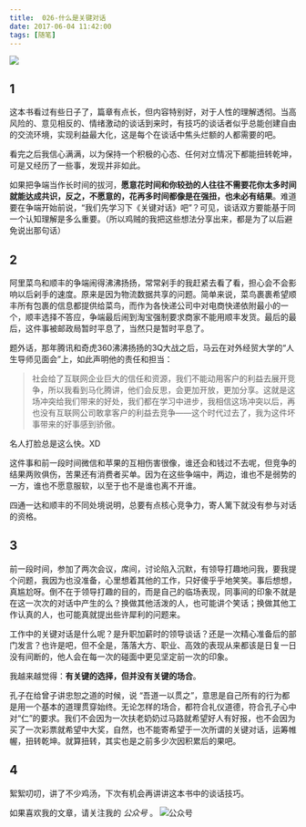 ```yaml
---
title:  026-什么是关键对话
date: 2017-06-04 11:42:00
tags: [随笔]
---
```


![](https://ws1.sinaimg.cn/large/70248809gy1fg8c5px1eoj20r9144tgi.jpg)

## 1
这本书看过有些日子了，篇章有点长，但内容特别好，对于人性的理解透彻。当高风险的、意见相反的、情绪激动的谈话到来时，有技巧的谈话者似乎总能创建自由的交流环境，实现利益最大化，这是每个在谈话中焦头烂额的人都需要的吧。

看完之后我信心满满，以为保持一个积极的心态、任何对立情况下都能扭转乾坤，可是又经历了一些事，发现并非如此。

如果把争端当作长时间的拔河，**愿意花时间和你较劲的人往往不需要花你太多时间就能达成共识，反之，不愿意的，花再多时间都像是在强扭，也未必有结果**。难道要在争端开始前说，“我们先学习下《关键对话》吧”？可见，谈话双方要能基于同一个认知理解是多么重要。（所以鸡贼的我把这些想法分享出来，都是为了以后避免说出那句话）

## 2

阿里菜鸟和顺丰的争端闹得沸沸扬扬，常常剁手的我赶紧去看了看，担心会不会影响以后剁手的速度。原来是因为物流数据共享的问题。简单来说，菜鸟裹裹希望顺丰所有包裹的信息都提供给菜鸟，而作为各快递公司中对电商快递依附最小的一个，顺丰选择不答应，争端最后闹到淘宝强制要求商家不能用顺丰发货。最后的最后，这件事被邮政局暂时平息了，当然只是暂时平息了。

题外话，那年腾讯和奇虎360沸沸扬扬的3Q大战之后，马云在对外经贸大学的“人生导师见面会”上，如此声明他的责任和担当：

> 社会给了互联网企业巨大的信任和资源，我们不能动用客户的利益去展开竞争，所以我看到马化腾讲，他们会反思，会更加开放，更加分享。这就是这场冲突给我们带来的好处，我们都在学习中进步，我相信这场冲突以后，再也没有互联网公司敢拿客户的利益去竞争——这个时代过去了，我为这件坏事带来的好事感到骄傲。

名人打脸总是这么快。XD

这件事和前一段时间微信和苹果的互相伤害很像，谁还会和钱过不去呢，但竞争的结果两败俱伤，苦果还有消费者买单。因为在这些争端中，两边，谁也不是弱势的一方，谁也不愿意服软，以至于也不是谁也离不开谁。

四通一达和顺丰的不同处境说明，总要有点核心竞争力，寄人篱下就没有参与对话的资格。

## 3

前一段时间，参加了两次会议，席间，讨论陷入沉默，有领导打趣地问我，要我提个问题，我因为也没准备，心里想着其他的工作，只好傻乎乎地笑笑。事后想想，真尴尬呀。倒不在于领导打趣的目的，而是自己的临场表现，同事间的印象不就是在这一次次的对话中产生的么？换做其他活泼的人，也可能讲个笑话；换做其他工作认真的人，也可能真就提出些许犀利的问题来。

工作中的关键对话是什么呢？是升职加薪时的领导谈话？还是一次精心准备后的部门发言？也许是吧，但不全是，落落大方、职业、高效的表现从来都该是日复一日没有间断的，他人会在每一次的碰面中更见坚定前一次的印象。

我越来越觉得：**有关键的选择，但并没有关键的场合**。

孔子在给曾子讲忠恕之道的时候，说 “吾道一以贯之”，意思是自己所有的行为都是用一个基本的道理贯穿始终。无论怎样的场合，都符合礼仪道德，符合孔子心中对“仁”的要求。我们不会因为一次扶老奶奶过马路就希望好人有好报，也不会因为买了一次彩票就希望中大奖，自然，也不能寄希望于一次所谓的关键对话，运筹帷幄，扭转乾坤。就算扭转，其实也是之前多少次因积累后的果吧。

## 4

絮絮叨叨，讲了不少鸡汤，下次有机会再讲讲这本书中的谈话技巧。

如果喜欢我的文章，请关注我的 *公众号* 。
![公众号](https://ws1.sinaimg.cn/large/70248809gy1fds82lv1hpj20hs0bmgmk.jpg)

